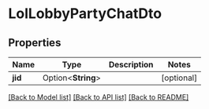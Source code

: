 # LolLobbyPartyChatDto

## Properties

Name | Type | Description | Notes
------------ | ------------- | ------------- | -------------
**jid** | Option<**String**> |  | [optional]

[[Back to Model list]](../README.md#documentation-for-models) [[Back to API list]](../README.md#documentation-for-api-endpoints) [[Back to README]](../README.md)


